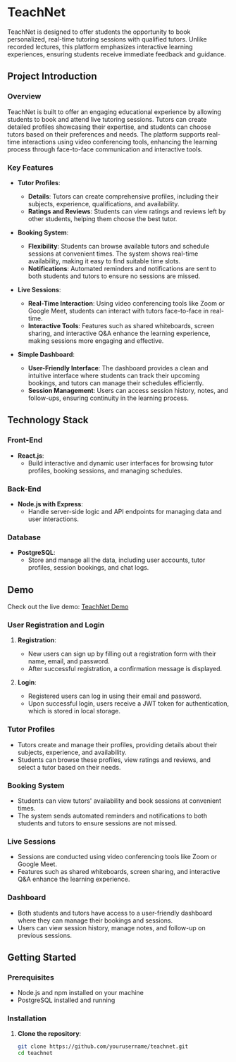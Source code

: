 
# TeachNet

TeachNet is designed to offer students the opportunity to book personalized, real-time tutoring sessions with qualified tutors. Unlike recorded lectures, this platform emphasizes interactive learning experiences, ensuring students receive immediate feedback and guidance.

## Project Introduction

### **Overview**

TeachNet is built to offer an engaging educational experience by allowing students to book and attend live tutoring sessions. Tutors can create detailed profiles showcasing their expertise, and students can choose tutors based on their preferences and needs. The platform supports real-time interactions using video conferencing tools, enhancing the learning process through face-to-face communication and interactive tools.

### **Key Features**

- **Tutor Profiles**:
  - **Details**: Tutors can create comprehensive profiles, including their subjects, experience, qualifications, and availability.
  - **Ratings and Reviews**: Students can view ratings and reviews left by other students, helping them choose the best tutor.

- **Booking System**:
  - **Flexibility**: Students can browse available tutors and schedule sessions at convenient times. The system shows real-time availability, making it easy to find suitable time slots.
  - **Notifications**: Automated reminders and notifications are sent to both students and tutors to ensure no sessions are missed.

- **Live Sessions**:
  - **Real-Time Interaction**: Using video conferencing tools like Zoom or Google Meet, students can interact with tutors face-to-face in real-time.
  - **Interactive Tools**: Features such as shared whiteboards, screen sharing, and interactive Q&A enhance the learning experience, making sessions more engaging and effective.

- **Simple Dashboard**:
  - **User-Friendly Interface**: The dashboard provides a clean and intuitive interface where students can track their upcoming bookings, and tutors can manage their schedules efficiently.
  - **Session Management**: Users can access session history, notes, and follow-ups, ensuring continuity in the learning process.

## Technology Stack

### Front-End

- **React.js**:
  - Build interactive and dynamic user interfaces for browsing tutor profiles, booking sessions, and managing schedules.

### Back-End

- **Node.js with Express**:
  - Handle server-side logic and API endpoints for managing data and user interactions.

### Database

- **PostgreSQL**:
  - Store and manage all the data, including user accounts, tutor profiles, session bookings, and chat logs.

## Demo

Check out the live demo: [TeachNet Demo](https://teachnet.vercel.app)

### **User Registration and Login**

1. **Registration**:
   - New users can sign up by filling out a registration form with their name, email, and password.
   - After successful registration, a confirmation message is displayed.

2. **Login**:
   - Registered users can log in using their email and password.
   - Upon successful login, users receive a JWT token for authentication, which is stored in local storage.

### **Tutor Profiles**

- Tutors create and manage their profiles, providing details about their subjects, experience, and availability.
- Students can browse these profiles, view ratings and reviews, and select a tutor based on their needs.

### **Booking System**

- Students can view tutors' availability and book sessions at convenient times.
- The system sends automated reminders and notifications to both students and tutors to ensure sessions are not missed.

### **Live Sessions**

- Sessions are conducted using video conferencing tools like Zoom or Google Meet.
- Features such as shared whiteboards, screen sharing, and interactive Q&A enhance the learning experience.

### **Dashboard**

- Both students and tutors have access to a user-friendly dashboard where they can manage their bookings and sessions.
- Users can view session history, manage notes, and follow-up on previous sessions.

## Getting Started

### Prerequisites

- Node.js and npm installed on your machine
- PostgreSQL installed and running

### Installation

1. **Clone the repository**:
   ```sh
   git clone https://github.com/yourusername/teachnet.git
   cd teachnet
